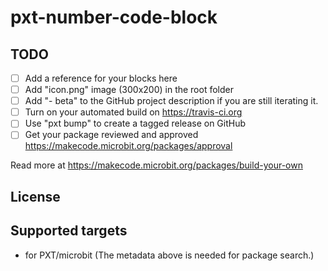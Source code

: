 # pxt-number-code-block



## TODO

- [ ] Add a reference for your blocks here
- [ ] Add "icon.png" image (300x200) in the root folder
- [ ] Add "- beta" to the GitHub project description if you are still iterating it.
- [ ] Turn on your automated build on https://travis-ci.org
- [ ] Use "pxt bump" to create a tagged release on GitHub
- [ ] Get your package reviewed and approved https://makecode.microbit.org/packages/approval

Read more at https://makecode.microbit.org/packages/build-your-own

## License



## Supported targets

* for PXT/microbit
(The metadata above is needed for package search.)

